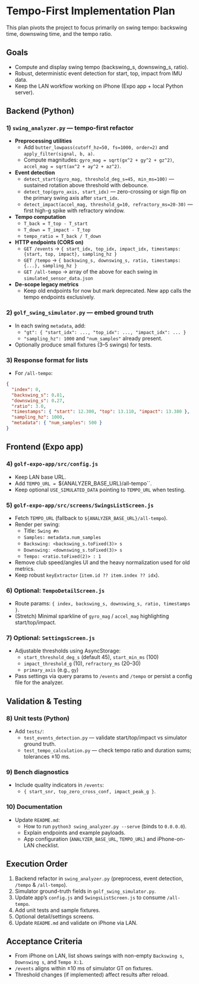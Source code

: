 # Tempo-First Implementation Plan

This plan pivots the project to focus primarily on swing tempo: backswing time, downswing time, and the tempo ratio.

## Goals
- Compute and display swing tempo (backswing_s, downswing_s, ratio).
- Robust, deterministic event detection for start, top, impact from IMU data.
- Keep the LAN workflow working on iPhone (Expo app + local Python server).

## Backend (Python)

### 1) `swing_analyzer.py` — tempo-first refactor
- **Preprocessing utilities**
  - Add `butter_lowpass(cutoff_hz=50, fs=1000, order=2)` and `apply_filter(signal, b, a)`.
  - Compute magnitudes: `gyro_mag = sqrt(gx^2 + gy^2 + gz^2)`, `accel_mag = sqrt(ax^2 + ay^2 + az^2)`.
- **Event detection**
  - `detect_start(gyro_mag, threshold_deg_s=45, min_ms=100)` — sustained rotation above threshold with debounce.
  - `detect_top(gyro_axis, start_idx)` — zero-crossing or sign flip on the primary swing axis after `start_idx`.
  - `detect_impact(accel_mag, threshold_g=10, refractory_ms=20-30)` — first high-g spike with refractory window.
- **Tempo computation**
  - `T_back = T_top - T_start`
  - `T_down = T_impact - T_top`
  - `tempo_ratio = T_back / T_down`
- **HTTP endpoints (CORS on)**
  - `GET /events` → `{ start_idx, top_idx, impact_idx, timestamps: {start, top, impact}, sampling_hz }`
  - `GET /tempo` → `{ backswing_s, downswing_s, ratio, timestamps: {...}, sampling_hz }`
  - `GET /all-tempo` → array of the above for each swing in `simulated_sensor_data.json`
- **De-scope legacy metrics**
  - Keep old endpoints for now but mark deprecated. New app calls the tempo endpoints exclusively.

### 2) `golf_swing_simulator.py` — embed ground truth
- In each swing `metadata`, add:
  - `"gt": { "start_idx": ..., "top_idx": ..., "impact_idx": ... }`
  - `"sampling_hz": 1000` and `"num_samples"` already present.
- Optionally produce small fixtures (3–5 swings) for tests.

### 3) Response format for lists
- For `/all-tempo`: 
```json
{
  "index": 0,
  "backswing_s": 0.81,
  "downswing_s": 0.27,
  "ratio": 3.0,
  "timestamps": { "start": 12.300, "top": 13.110, "impact": 13.380 },
  "sampling_hz": 1000,
  "metadata": { "num_samples": 500 }
}
```

## Frontend (Expo app)

### 4) `golf-expo-app/src/config.js`
- Keep LAN base URL.
- Add `TEMPO_URL = `${ANALYZER_BASE_URL}/all-tempo``.
- Keep optional `USE_SIMULATED_DATA` pointing to `TEMPO_URL` when testing.

### 5) `golf-expo-app/src/screens/SwingsListScreen.js`
- Fetch `TEMPO_URL` (fallback to `${ANALYZER_BASE_URL}/all-tempo`).
- Render per swing:
  - Title: `Swing #n`
  - `Samples: metadata.num_samples`
  - `Backswing: <backswing_s.toFixed(3)> s`
  - `Downswing: <downswing_s.toFixed(3)> s`
  - `Tempo: <ratio.toFixed(2)> : 1`
- Remove club speed/angles UI and the heavy normalization used for old metrics.
- Keep robust `keyExtractor` (`item.id ?? item.index ?? idx`).

### 6) Optional: `TempoDetailScreen.js`
- Route params: `{ index, backswing_s, downswing_s, ratio, timestamps }`.
- (Stretch) Minimal sparkline of `gyro_mag` / `accel_mag` highlighting start/top/impact.

### 7) Optional: `SettingsScreen.js`
- Adjustable thresholds using AsyncStorage:
  - `start_threshold_deg_s` (default 45), `start_min_ms` (100)
  - `impact_threshold_g` (10), `refractory_ms` (20–30)
  - `primary_axis` (e.g., `gy`)
- Pass settings via query params to `/events` and `/tempo` or persist a config file for the analyzer.

## Validation & Testing

### 8) Unit tests (Python)
- Add `tests/`:
  - `test_events_detection.py` — validate start/top/impact vs simulator ground truth.
  - `test_tempo_calculation.py` — check tempo ratio and duration sums; tolerances ±10 ms.

### 9) Bench diagnostics
- Include quality indicators in `/events`:
  - `{ start_snr, top_zero_cross_conf, impact_peak_g }`.

### 10) Documentation
- Update `README.md`:
  - How to run `python3 swing_analyzer.py --serve` (binds to `0.0.0.0`).
  - Explain endpoints and example payloads.
  - App configuration (`ANALYZER_BASE_URL`, `TEMPO_URL`) and iPhone-on-LAN checklist.

## Execution Order
1. Backend refactor in `swing_analyzer.py` (preprocess, event detection, `/tempo` & `/all-tempo`).
2. Simulator ground-truth fields in `golf_swing_simulator.py`.
3. Update app’s `config.js` and `SwingsListScreen.js` to consume `/all-tempo`.
4. Add unit tests and sample fixtures.
5. Optional detail/settings screens.
6. Update `README.md` and validate on iPhone via LAN.

## Acceptance Criteria
- From iPhone on LAN, list shows swings with non-empty `Backswing s`, `Downswing s`, and `Tempo X:1`.
- `/events` aligns within ±10 ms of simulator GT on fixtures.
- Threshold changes (if implemented) affect results after reload.

